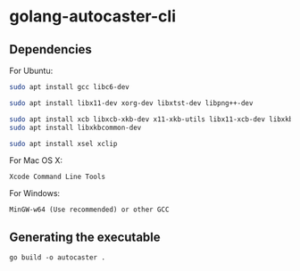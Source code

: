 # golang-autocaster-cli

## Dependencies

For Ubuntu:

```bash
sudo apt install gcc libc6-dev

sudo apt install libx11-dev xorg-dev libxtst-dev libpng++-dev

sudo apt install xcb libxcb-xkb-dev x11-xkb-utils libx11-xcb-dev libxkbcommon-x11-dev
sudo apt install libxkbcommon-dev

sudo apt install xsel xclip
```

For Mac OS X:

```
Xcode Command Line Tools
```
For Windows:

```
MinGW-w64 (Use recommended) or other GCC
```

## Generating the executable

```
go build -o autocaster .
```